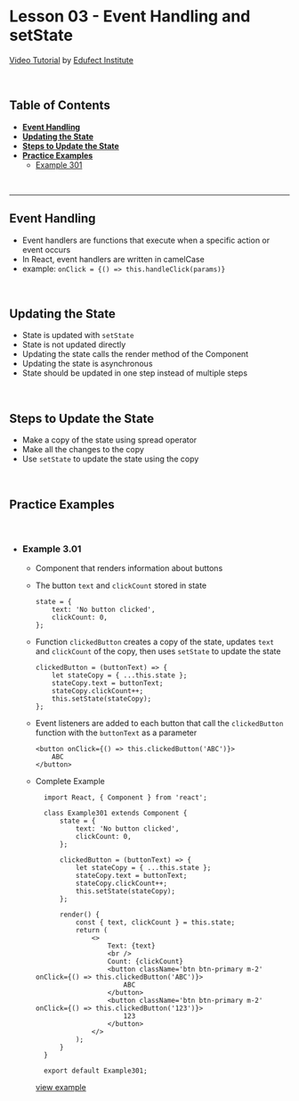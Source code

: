 # Lesson 03 - Event Handling and setState

[Video Tutorial](https://www.youtube.com/watch?v=Zp7qhRWqAig&list=PLC8jf7P7lrixhadKw5_hc0jjaPPMroUyC) by [Edufect Institute](https://www.youtube.com/channel/UCjg02xP_7LsgEQrcOOwKtrg)

<br>

## Table of Contents

-   **[Event Handling](#eventhandling)**
-   **[Updating the State](#updatingthestate)**
-   **[Steps to Update the State](#stepstoupdatethestate)**
-   **[Practice Examples](#practiceexamples)**
    -   [Example 301](#example301)

<br>

---

## <a name="eventhandling"></a> **Event Handling**

-   Event handlers are functions that execute when a specific action or event occurs
-   In React, event handlers are written in camelCase
-   example: `onClick = {() => this.handleClick(params)}`

<br>

## <a name="updatingthestate"></a> **Updating the State**

-   State is updated with `setState`
-   State is not updated directly
-   Updating the state calls the render method of the Component
-   Updating the state is asynchronous
-   State should be updated in one step instead of multiple steps

<br>

## <a name="stepstoupdatethestate"></a> **Steps to Update the State**

-   Make a copy of the state using spread operator
-   Make all the changes to the copy
-   Use `setState` to update the state using the copy

<br>

## <a name="practiceexamples"></a> **Practice Examples**

<br>

-   ### <a name="example301"></a> Example 3.01

    -   Component that renders information about buttons

    -   The button `text` and `clickCount` stored in state

            state = {
                text: 'No button clicked',
                clickCount: 0,
            };

    -   Function `clickedButton` creates a copy of the state, updates `text` and `clickCount` of the copy, then uses `setState` to update the state

            clickedButton = (buttonText) => {
                let stateCopy = { ...this.state };
                stateCopy.text = buttonText;
                stateCopy.clickCount++;
                this.setState(stateCopy);
            };

    -   Event listeners are added to each button that call the `clickedButton` function with the `buttonText` as a parameter

            <button onClick={() => this.clickedButton('ABC')}>
                ABC
            </button>

    -   Complete Example

              import React, { Component } from 'react';

              class Example301 extends Component {
                  state = {
                      text: 'No button clicked',
                      clickCount: 0,
                  };

                  clickedButton = (buttonText) => {
                      let stateCopy = { ...this.state };
                      stateCopy.text = buttonText;
                      stateCopy.clickCount++;
                      this.setState(stateCopy);
                  };

                  render() {
                      const { text, clickCount } = this.state;
                      return (
                          <>
                              Text: {text}
                              <br />
                              Count: {clickCount}
                              <button className='btn btn-primary m-2' onClick={() => this.clickedButton('ABC')}>
                                  ABC
                              </button>
                              <button className='btn btn-primary m-2' onClick={() => this.clickedButton('123')}>
                                  123
                              </button>
                          </>
                      );
                  }
              }

              export default Example301;

        [view example](https://andentx.github.io/notes-complete-react-js-by-edufect-institute#301)

<br>
